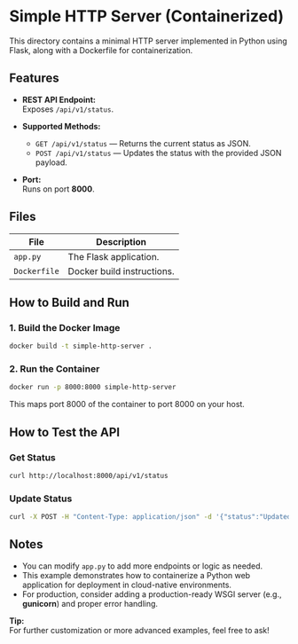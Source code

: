 # Simple HTTP Server (Containerized)

This directory contains a minimal HTTP server implemented in Python using Flask, along with a Dockerfile for containerization.

## Features

- **REST API Endpoint:**  
  Exposes `/api/v1/status`.

- **Supported Methods:**
  - `GET /api/v1/status` — Returns the current status as JSON.
  - `POST /api/v1/status` — Updates the status with the provided JSON payload.

- **Port:**  
  Runs on port **8000**.

## Files

| File        | Description                        |
|-------------|------------------------------------|
| `app.py`    | The Flask application.             |
| `Dockerfile`| Docker build instructions.         |

## How to Build and Run

### 1. Build the Docker Image

```bash
docker build -t simple-http-server .
```

### 2. Run the Container

```bash
docker run -p 8000:8000 simple-http-server
```
This maps port 8000 of the container to port 8000 on your host.

## How to Test the API

### Get Status

```bash
curl http://localhost:8000/api/v1/status
```

### Update Status

```bash
curl -X POST -H "Content-Type: application/json" -d '{"status":"Updated"}' http://localhost:8000/api/v1/status
```

## Notes

- You can modify `app.py` to add more endpoints or logic as needed.
- This example demonstrates how to containerize a Python web application for deployment in cloud-native environments.
- For production, consider adding a production-ready WSGI server (e.g., **gunicorn**) and proper error handling.

**Tip:**  
For further customization or more advanced examples, feel free to ask!
